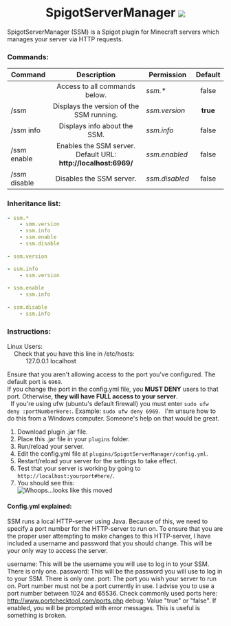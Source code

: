 <h1 align="center"> SpigotServerManager <img src="https://image.flaticon.com/icons/png/32/273/273565.png" style="vertical-align: middle;"></h1>
SpigotServerManager (SSM) is a Spigot plugin for Minecraft servers which manages your server via HTTP requests.

### Commands:
| Command        |  Description                                                     | Permission           | Default  |
| -------------- | :--------------------------------------------------------------: | -------------------- | :------: |
|                |  Access to all commands below.                                   | _ssm.*_              |   false  |
| /ssm           |  Displays the version of the SSM running.                        | _ssm.version_        | **true** |
| /ssm info      |  Displays info about the SSM.                                    | _ssm.info_           |   false  |
| /ssm enable    |  Enables the SSM server. Default URL: **http://localhost:6969/** | _ssm.enabled_        |   false  |
| /ssm disable   |  Disables the SSM server.                                        | _ssm.disabled_       |   false  |

### Inheritance list:
```yaml
- ssm.*
    - smm.version
    - ssm.info
    - ssm.enable
    - ssm.disable
    
- ssm.version

- ssm.info
    - ssm.version
    
- ssm.enable
    - ssm.info
    
- ssm.disable
    - ssm.info
```

### Instructions:
Linux Users:  
&nbsp;&nbsp;&nbsp;&nbsp;Check that you have this line in /etc/hosts:  
&nbsp;&nbsp;&nbsp;&nbsp;&nbsp;&nbsp;&nbsp;&nbsp;&nbsp;&nbsp;&nbsp;127.0.0.1       localhost


Ensure that you aren't allowing access to the port you've configured. The default port is ```6969```.  
If you change the port in the config.yml file, you **MUST DENY** users to that port. Otherwise, **they will have FULL access to your server**.  
&nbsp;&nbsp;If you're using ufw (ubuntu's default firewall) you must enter ```sudo ufw deny :portNumberHere:```. Example: ```sudo ufw deny 6969```.
&nbsp;&nbsp;I'm unsure how to do this from a Windows computer. Someone's help on that would be great.

1. Download plugin .jar file.
2. Place this .jar file in your ```plugins``` folder.
3. Run/reload your server.
4. Edit the config.yml file at ```plugins/SpigotServerManager/config.yml```.
5. Restart/reload your server for the settings to take effect.
6. Test that your server is working by going to ```http://localhost:yourport#here/```.
7. You should see this:  
![Whoops...looks like this moved](https://github.com/ProductOfAmerica/SpigotServerManager/tree/master/.github/landing_page.png)

#### Config.yml explained:
SSM runs a local HTTP-server using Java. Because of this, we need to specify a port number for the HTTP-server to run on.
To ensure that you are the proper user attempting to make changes to this HTTP-server, I have included a username and
password that you should change. This will be your only way to access the server.

username: This will be the username you will use to log in to your SSM. There is only one.
password: This will be the password you will use to log in to your SSM. There is only one.
port: The port you wish your server to run on. Port number must not be a port currently in use. I advise you to use a port number between 1024 and 65536. Check commonly used ports here: http://www.portchecktool.com/ports.php
debug: Value "true" or "false". If enabled, you will be prompted with error messages. This is useful is something is broken.